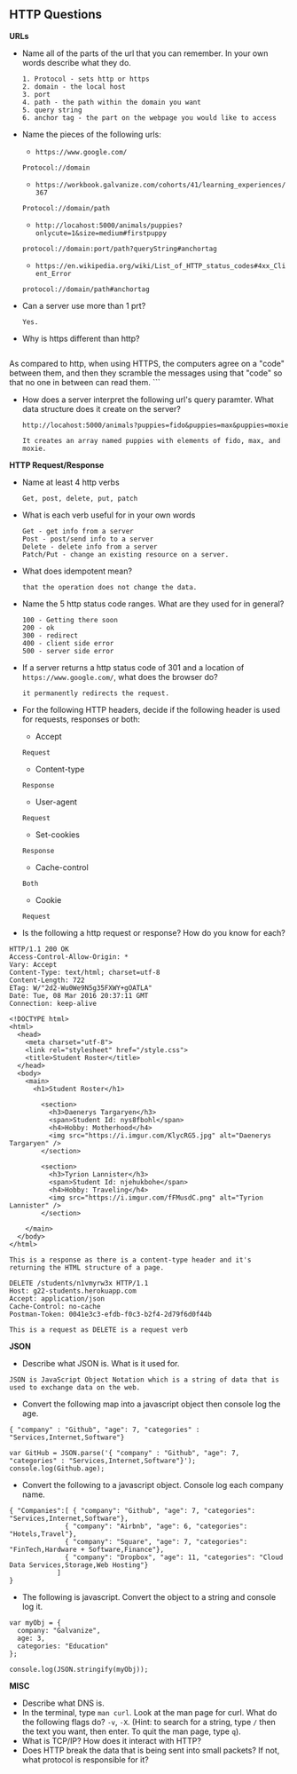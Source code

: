 ## HTTP Questions

__URLs__

* Name all of the parts of the url that you can remember.  In your own words describe what they do.
	
 	```
	1. Protocol - sets http or https
	2. domain - the local host
	3. port 
	4. path - the path within the domain you want
	5. query string
	6. anchor tag - the part on the webpage you would like to access 
	```
	
* Name the pieces of the following urls:
	* `https://www.google.com/`
	
	```
	Protocol://domain
	```
	
	* `https://workbook.galvanize.com/cohorts/41/learning_experiences/367`
		
	```
	Protocol://domain/path
	```
	
	* `http://locahost:5000/animals/puppies?onlycute=1&size=medium#firstpuppy`
		
	```
	protocol://domain:port/path?queryString#anchortag
	```
	
	* `https://en.wikipedia.org/wiki/List_of_HTTP_status_codes#4xx_Client_Error`
		
	```
	protocol://domain/path#anchortag
	```	
	
* Can a server use more than 1 prt? 

	```
	Yes.
	```

* Why is https different than http?
	
	```
As compared to http, when using HTTPS, the computers agree on a "code" between them, and then they scramble the messages using that "code" so that no one in between can read them.
	``` 

* How does a server interpret the following url's query paramter.  What data structure does it create on the server?

	```
	http://locahost:5000/animals?puppies=fido&puppies=max&puppies=moxie
	```
		
	```
	It creates an array named puppies with elements of fido, max, and moxie.
	```

__HTTP Request/Response__

* Name at least 4 http verbs

	```	
	Get, post, delete, put, patch
	```

* What is each verb useful for in your own words

	```
	Get - get info from a server
	Post - post/send info to a server
	Delete - delete info from a server
	Patch/Put - change an existing resource on a server. 
	```

* What does idempotent mean?

	```
	that the operation does not change the data.
	```

* Name the 5 http status code ranges.  What are they used for in general?

	```
	100 - Getting there soon
	200 - ok
	300 - redirect
	400 - client side error
	500 - server side error
	```

* If a server returns a http status code of 301 and a location of `https://www.google.com/`, what does the browser do?

	```
	it permanently redirects the request.
	```

* For the following HTTP headers, decide if the following header is used for requests, responses or both:
	* Accept 
	
	```
	Request
	```
	
	* Content-type 
	
	```
	Response
	```
	
	* User-agent
	
	```
	Request
	```
	
	* Set-cookies 
	
	```
	Response
	```
	 
	* Cache-control
	
	```
	Both
	```
	
	* Cookie
	
	```
	Request
	```
	
	
* Is the following a http request or response?  How do you know for each?

```
HTTP/1.1 200 OK
Access-Control-Allow-Origin: *
Vary: Accept
Content-Type: text/html; charset=utf-8
Content-Length: 722
ETag: W/"2d2-Wu0We9N5g35FXWY+gOATLA"
Date: Tue, 08 Mar 2016 20:37:11 GMT
Connection: keep-alive

<!DOCTYPE html>
<html>
  <head>
    <meta charset="utf-8">
    <link rel="stylesheet" href="/style.css">
    <title>Student Roster</title>
  </head>
  <body>
    <main>
      <h1>Student Roster</h1>
      
        <section>
          <h3>Daenerys Targaryen</h3>
          <span>Student Id: nys8fbohl</span>
          <h4>Hobby: Motherhood</h4>
          <img src="https://i.imgur.com/KlycRG5.jpg" alt="Daenerys Targaryen" />
        </section>
      
        <section>
          <h3>Tyrion Lannister</h3>
          <span>Student Id: njehukbohe</span>
          <h4>Hobby: Traveling</h4>
          <img src="https://i.imgur.com/fFMusdC.png" alt="Tyrion Lannister" />
        </section>
      
    </main>
  </body>
</html>
```
```
This is a response as there is a content-type header and it's returning the HTML structure of a page.
```


```
DELETE /students/n1vmyrw3x HTTP/1.1
Host: g22-students.herokuapp.com
Accept: application/json
Cache-Control: no-cache
Postman-Token: 0041e3c3-efdb-f0c3-b2f4-2d79f6d0f44b
```

```
This is a request as DELETE is a request verb
```


__JSON__

* Describe what JSON is.  What is it used for.

```
JSON is JavaScript Object Notation which is a string of data that is used to exchange data on the web.
```

* Convert the following map into a javascript object then console log the age.

```
{ "company" : "Github", "age": 7, "categories" : "Services,Internet,Software"}
```

```
var GitHub = JSON.parse('{ "company" : "Github", "age": 7, "categories" : "Services,Internet,Software"}');
console.log(Github.age);
```

* Convert the following to a javascript object.  Console log each company name.

```
{ "Companies":[ { "company": "Github", "age": 7, "categories": "Services,Internet,Software"},
              { "company": "Airbnb", "age": 6, "categories": "Hotels,Travel"},
              { "company": "Square", "age": 7, "categories": "FinTech,Hardware + Software,Finance"},
              { "company": "Dropbox", "age": 11, "categories": "Cloud Data Services,Storage,Web Hosting"}
            ]
}
```
* The following is javascript.  Convert the object to a string and console log it.

```
var myObj = {
  company: "Galvanize",
  age: 3,
  categories: "Education"
};
```
```
console.log(JSON.stringify(myObj));
```

__MISC__

* Describe what DNS is.
* In the terminal, type `man curl`.  Look at the man page for curl.  What do the following flags do? `-v`, `-X`.  (Hint: to search for a string, type `/` then the text you want, then enter.  To quit the man page, type `q`).
* What is TCP/IP?  How does it interact with HTTP?
* Does HTTP break the data that is being sent into small packets?  If not, what protocol is responsible for it?
